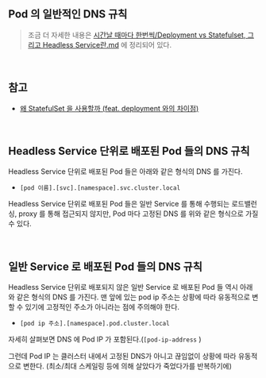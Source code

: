 ## Pod 의 일반적인 DNS 규칙

> 조금 더 자세한 내용은 [시간날 때마다 한번씩/Deployment vs Statefulset, 그리고 Headless Service란.md](https://github.com/chagchagchag/eks-k8s-docker-study-archive/blob/main/%EC%8B%9C%EA%B0%84%EB%82%A0%EB%95%8C%EB%A7%88%EB%8B%A4%20%ED%95%9C%EB%B2%88%EC%94%A9/Deployment%20vs%20Statefulset%2C%20%EA%B7%B8%EB%A6%AC%EA%B3%A0%20Headless%20Service%20%EB%9E%80.md) 에 정리되어 있다.

<br>



## 참고

- [왜 StatefulSet 을 사용할까 (feat. deployment 와의 차이점)](https://ltlkodae.tistory.com/54)

<br>



## Headless Service 단위로 배포된 Pod 들의 DNS 규칙 

Headless Service 단위로 배포된 Pod 들은 아래와 같은 형식의 DNS 를 가진다.

- `[pod 이름].[svc].[namespace].svc.cluster.local`

Headless Service 단위로 배포된 Pod 들은 일반 Service 를 통해 수행되는 로드밸런싱, proxy 를 통해 접근되지 않지만, Pod 마다 고정된 DNS 를 위와 같은 형식으로 가질 수 있다.

<br>



## 일반 Service 로 배포된 Pod 들의 DNS 규칙 

Headless Service 단위로 배포되지 않은 일반 Service 로 배포된 Pod 들 역시 아래와 같은 형식의 DNS 를 가진다. 맨 앞에 있는 pod ip 주소는 상황에 따라 유동적으로 변할 수 있기에 고정적인 주소가 아니라는 점에 주의해야 한다.

- `[pod ip 주소].[namespace].pod.cluster.local`

자세히 살펴보면 DNS 에 Pod IP 가 포함된다.(`[pod-ip-address` )

그런데 Pod IP 는 클러스터 내에서 고정된 DNS가 아니고 끊임없이 상황에 따라 유동적으로 변한다. (최소/최대 스케일링 등에 의해 살았다가 죽었다가를 반복하기에)

<br>





